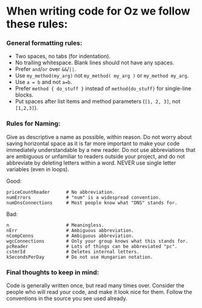 # When writing code for Oz we follow these rules:

### General formatting rules:
- Two spaces, no tabs (for indentation).
- No trailing whitespace. Blank lines should not have any spaces.
- Prefer `and`/`or` over `&&`/`||`.
- Use `my_method(my_arg)` not `my_method( my_arg )` or `my_method my_arg`.
- Use `a = b` and not `a=b`.
- Prefer `method { do_stuff }` instead of `method{do_stuff}` for single-line blocks.
- Put spaces after list items and method parameters (`[1, 2, 3]`, not `[1,2,3]`).

### Rules for Naming:
Give as descriptive a name as possible, within reason. Do not worry about saving horizontal space as it is far more important to make your code immediately understandable by a new reader. Do not use abbreviations that are ambiguous or unfamiliar to readers outside your project, and do not abbreviate by deleting letters within a word. NEVER use single letter variables (even in loops).

Good:

```
priceCountReader      # No abbreviation.
numErrors             # "num" is a widespread convention.
numDnsConnections     # Most people know what "DNS" stands for.
```
Bad:
```
n                     # Meaningless.
nErr                  # Ambiguous abbreviation.
nCompConns            # Ambiguous abbreviation.
wgcConnections        # Only your group knows what this stands for.
pcReader              # Lots of things can be abbreviated "pc".
cstmrId               # Deletes internal letters.
kSecondsPerDay        # Do not use Hungarian notation.
```

### Final thoughts to keep in mind:
Code is generally written once, but read many times over. Consider the people who will read your code, and make it look nice for them.
Follow the conventions in the source you see used already.